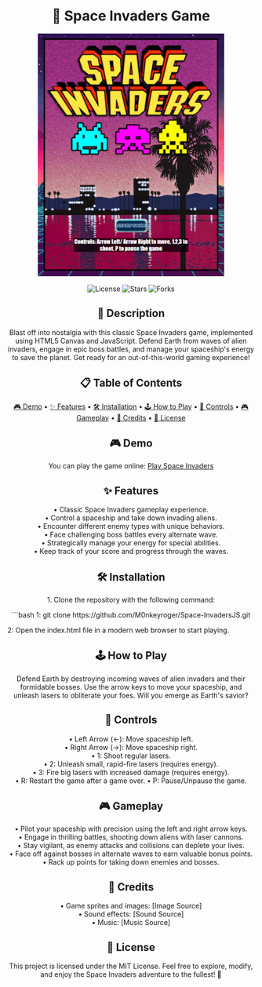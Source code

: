 <h1 align="center">🚀 Space Invaders Game</h1>

<p align="center"><img src="https://raw.githubusercontent.com/M0nkeyroger/Space-InvadersJS/main/.idea/gamescreenshot.png" alt="Game Screenshot"></p>

<p align="center">
  <img src="https://img.shields.io/github/license/M0nkeyroger/Space-InvadersJS" alt="License">
  <img src="https://img.shields.io/github/stars/M0nkeyroger/Space-InvadersJS" alt="Stars">
  <img src="https://img.shields.io/github/forks/M0nkeyroger/Space-InvadersJS" alt="Forks">
</p>

<h2 align="center">👾 Description</h2>

<p align="center">Blast off into nostalgia with this classic Space Invaders game, implemented using HTML5 Canvas and JavaScript. Defend Earth from waves of alien invaders, engage in epic boss battles, and manage your spaceship's energy to save the planet. Get ready for an out-of-this-world gaming experience!</p>

<h2 align="center">📋 Table of Contents</h2>

<p align="center">
  <a href="#demo">🎮 Demo</a> •
  <a href="#features">✨ Features</a> •
  <a href="#installation">🛠️ Installation</a> •
  <a href="#how-to-play">🕹️ How to Play</a> •
  <a href="#controls">🎯 Controls</a> •
  <a href="#gameplay">🎮 Gameplay</a> •
  <a href="#credits">👏 Credits</a> •
  <a href="#license">📄 License</a>
</p>

<h2 align="center">🎮 Demo</h2>

<p align="center">You can play the game online: <a href="https://m0nkeyroger.github.io/Space-InvadersJS/">Play Space Invaders</a></p>

<h2 align="center">✨ Features</h2>

<p align="center">
  • Classic Space Invaders gameplay experience.<br>
  • Control a spaceship and take down invading aliens.<br>
  • Encounter different enemy types with unique behaviors.<br>
  • Face challenging boss battles every alternate wave.<br>
  • Strategically manage your energy for special abilities.<br>
  • Keep track of your score and progress through the waves.
</p>

<h2 align="center">🛠️ Installation</h2>

<p align="center">1. Clone the repository with the following command:</p>

<p align="center">```bash
1: git clone https://github.com/M0nkeyroger/Space-InvadersJS.git

2: Open the index.html file in a modern web browser to start playing.
</p>

<h2 align="center">🕹️ How to Play</h2>

<p align="center">Defend Earth by destroying incoming waves of alien invaders and their formidable bosses. Use the arrow keys to move your spaceship, and unleash lasers to obliterate your foes. Will you emerge as Earth's savior?</p>

<h2 align="center">🎯 Controls</h2>

<p align="center">
  • Left Arrow (←): Move spaceship left.<br>
  • Right Arrow (→): Move spaceship right.<br>
  • 1: Shoot regular lasers.<br>
  • 2: Unleash small, rapid-fire lasers (requires energy).<br>
  • 3: Fire big lasers with increased damage (requires energy).<br>
  • R: Restart the game after a game over.
  • P: Pause/Unpause the game.
</p>

<h2 align="center">🎮 Gameplay</h2>

<p align="center">
  • Pilot your spaceship with precision using the left and right arrow keys.<br>
  • Engage in thrilling battles, shooting down aliens with laser cannons.<br>
  • Stay vigilant, as enemy attacks and collisions can deplete your lives.<br>
  • Face off against bosses in alternate waves to earn valuable bonus points.<br>
  • Rack up points for taking down enemies and bosses.
</p>

<h2 align="center">👏 Credits</h2>

<p align="center">
  • Game sprites and images: [Image Source]<br>
  • Sound effects: [Sound Source]<br>
  • Music: [Music Source]
</p>

<h2 align="center">📄 License</h2>

<p align="center">This project is licensed under the MIT License. Feel free to explore, modify, and enjoy the Space Invaders adventure to the fullest! 🌠</p>
